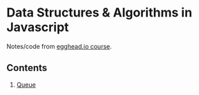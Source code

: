 # Data Structures & Algorithms in Javascript

Notes/code from [egghead.io course](https://egghead.io/courses/data-structures-and-algorithms-in-javascript).

## Contents

1. [Queue](queue.js)